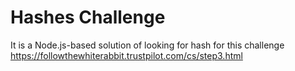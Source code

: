 # Hashes Challenge

It is a Node.js-based solution of looking for hash for this challenge https://followthewhiterabbit.trustpilot.com/cs/step3.html
